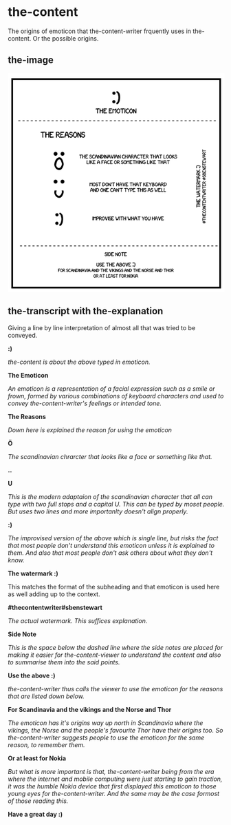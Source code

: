 # the-content

The origins of emoticon that the-content-writer frquently uses in the-content. Or the possible origins.

## the-image

![alt text](https://raw.githubusercontent.com/sbenstewart/the-content-writer/master/the-content/_%29/_%29.png)

## the-transcript with the-explanation

Giving a line by line interpretation of almost all that was tried to be conveyed.

**:)**

_the-content is about the above typed in emoticon._

**The Emoticon**

_An emoticon is a representation of a facial expression such as a smile or frown, formed by various combinations of keyboard characters and used to convey the-content-writer's feelings or intended tone._

**The Reasons**

_Down here is explained the reason for using the emoticon_

**Ö**

_The scandinavian chrarcter that looks like a face or something like that._

**..**

**U**

_This is the modern adaptaion of the scandinavian character that all can type with two full stops and a capital U. This can be typed by moset people. But uses two lines and more importanlty doesn't align properly._

**:)**

_The improvised version of the above which is single line, but risks the fact that most people don't understand this emoticon unless it is explained to them. And also that most people don't ask others about what they don't know._

**The watermark :)**

This matches the format of the subheading and that emoticon is used here as well adding up to the context.

**#thecontentwriter#sbenstewart**

_The actual watermark. This suffices explanation._

**Side Note**

_This is the space below the dashed line where the side notes are placed for making it easier for the-content-viewer to understand the content and also to summarise them into the said points._

**Use the above :)**

_the-content-writer thus calls the viewer to use the emoticon for the reasons that are listed down below._

**For Scandinavia and the vikings and the Norse and Thor**

_The emoticon has it's origins way up north in Scandinavia where the vikings, the Norse and the people's favourite Thor have their origins too. So the-content-writer suggests people to use the emoticon for the same reason, to remember them._

**Or at least for Nokia**

_But what is more important is that, the-content-writer being from the era where the internet and mobile computing were just starting to gain traction, it was the humble Nokia device that first displayed this emoticon to those young eyes for the-content-writer. And the same may be the case formost of those reading this._

**Have a great day :)**
